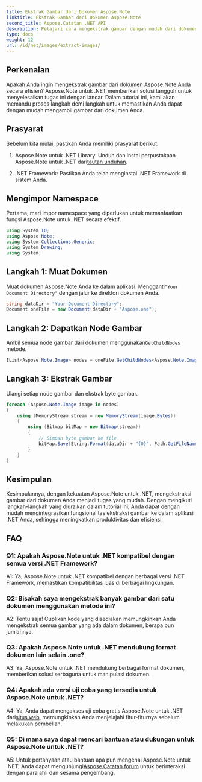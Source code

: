 ```yaml
---
title: Ekstrak Gambar dari Dokumen Aspose.Note
linktitle: Ekstrak Gambar dari Dokumen Aspose.Note
second_title: Aspose.Catatan .NET API
description: Pelajari cara mengekstrak gambar dengan mudah dari dokumen Aspose.Note menggunakan Aspose.Note untuk .NET. Tingkatkan kemampuan manipulasi dokumen Anda dengan tutorial komprehensif ini.
type: docs
weight: 12
url: /id/net/images/extract-images/
---
```

## Perkenalan

Apakah Anda ingin mengekstrak gambar dari dokumen Aspose.Note Anda secara efisien? Aspose.Note untuk .NET memberikan solusi tangguh untuk menyelesaikan tugas ini dengan lancar. Dalam tutorial ini, kami akan memandu proses langkah demi langkah untuk memastikan Anda dapat dengan mudah mengambil gambar dari dokumen Anda.

## Prasyarat

Sebelum kita mulai, pastikan Anda memiliki prasyarat berikut:

1.  Aspose.Note untuk .NET Library: Unduh dan instal perpustakaan Aspose.Note untuk .NET dari[tautan unduhan](https://releases.aspose.com/note/net/).
   
2. .NET Framework: Pastikan Anda telah menginstal .NET Framework di sistem Anda.

## Mengimpor Namespace

Pertama, mari impor namespace yang diperlukan untuk memanfaatkan fungsi Aspose.Note untuk .NET secara efektif.

```csharp
using System.IO;
using Aspose.Note;
using System.Collections.Generic;
using System.Drawing;
using System;
```

## Langkah 1: Muat Dokumen

 Muat dokumen Aspose.Note Anda ke dalam aplikasi. Mengganti`"Your Document Directory"` dengan jalur ke direktori dokumen Anda.

```csharp
string dataDir = "Your Document Directory";
Document oneFile = new Document(dataDir + "Aspose.one");
```

## Langkah 2: Dapatkan Node Gambar

 Ambil semua node gambar dari dokumen menggunakan`GetChildNodes` metode.

```csharp
IList<Aspose.Note.Image> nodes = oneFile.GetChildNodes<Aspose.Note.Image>();
```

## Langkah 3: Ekstrak Gambar

Ulangi setiap node gambar dan ekstrak byte gambar.

```csharp
foreach (Aspose.Note.Image image in nodes)
{
    using (MemoryStream stream = new MemoryStream(image.Bytes))
    {
        using (Bitmap bitMap = new Bitmap(stream))
        {
            // Simpan byte gambar ke file
            bitMap.Save(String.Format(dataDir + "{0}", Path.GetFileName(image.FileName)));
        }
    }
}
```

## Kesimpulan

Kesimpulannya, dengan kekuatan Aspose.Note untuk .NET, mengekstraksi gambar dari dokumen Anda menjadi tugas yang mudah. Dengan mengikuti langkah-langkah yang diuraikan dalam tutorial ini, Anda dapat dengan mudah mengintegrasikan fungsionalitas ekstraksi gambar ke dalam aplikasi .NET Anda, sehingga meningkatkan produktivitas dan efisiensi.

## FAQ

### Q1: Apakah Aspose.Note untuk .NET kompatibel dengan semua versi .NET Framework?

A1: Ya, Aspose.Note untuk .NET kompatibel dengan berbagai versi .NET Framework, memastikan kompatibilitas luas di berbagai lingkungan.

### Q2: Bisakah saya mengekstrak banyak gambar dari satu dokumen menggunakan metode ini?

A2: Tentu saja! Cuplikan kode yang disediakan memungkinkan Anda mengekstrak semua gambar yang ada dalam dokumen, berapa pun jumlahnya.

### Q3: Apakah Aspose.Note untuk .NET mendukung format dokumen lain selain .one?

A3: Ya, Aspose.Note untuk .NET mendukung berbagai format dokumen, memberikan solusi serbaguna untuk manipulasi dokumen.

### Q4: Apakah ada versi uji coba yang tersedia untuk Aspose.Note untuk .NET?

 A4: Ya, Anda dapat mengakses uji coba gratis Aspose.Note untuk .NET dari[situs web](https://releases.aspose.com/), memungkinkan Anda menjelajahi fitur-fiturnya sebelum melakukan pembelian.

### Q5: Di mana saya dapat mencari bantuan atau dukungan untuk Aspose.Note untuk .NET?

 A5: Untuk pertanyaan atau bantuan apa pun mengenai Aspose.Note untuk .NET, Anda dapat mengunjungi[Aspose.Catatan forum](https://forum.aspose.com/c/note/28) untuk berinteraksi dengan para ahli dan sesama pengembang.